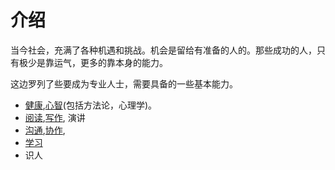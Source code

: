 # 介绍
当今社会，充满了各种机遇和挑战。机会是留给有准备的人的。那些成功的人，只有极少是靠运气，更多的靠本身的能力。

这边罗列了些要成为专业人士，需要具备的一些基本能力。

* [健康](https://iamjoel.github.io/basic-skill/health/dist/),[心智](https://iamjoel.github.io/basic-skill/mind/dist/)(包括方法论，心理学)。
* [阅读](https://iamjoel.github.io/basic-skill/reading/dist/),[写作](https://iamjoel.github.io/basic-skill/write/dist/), 演讲
* [沟通](https://iamjoel.github.io/basic-skill/communicate/dist/),[协作](https://iamjoel.github.io/basic-skill/cooperate/dist/),
* [学习](https://iamjoel.github.io/basic-skill/learn/dist/)
* 识人
